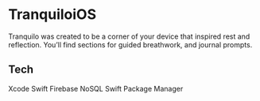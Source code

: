 # TranquiloiOS
Tranquilo was created to be a corner of your device that inspired rest and reflection. You’ll find sections for guided breathwork, and journal prompts.

## Tech
Xcode
Swift
Firebase NoSQL
Swift Package Manager


